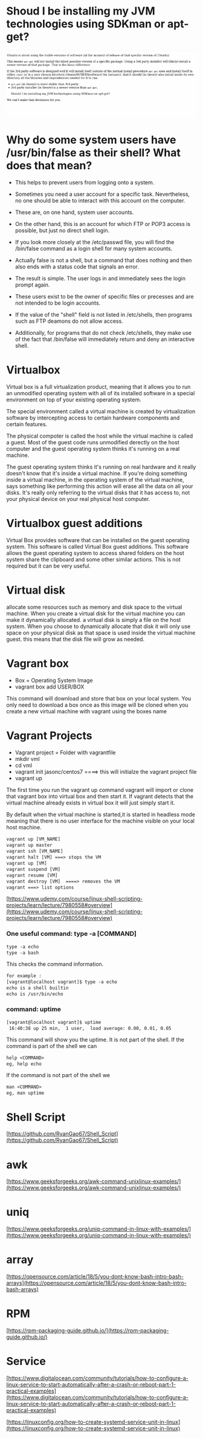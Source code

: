 # Shoud I be installing my JVM technologies using SDKman or apt-get?
![](./img/linux1.png) 

# Why do some system users have /usr/bin/false as their shell? What does that mean?   

* This helps to prevent users from logging onto a system.      
* Sometimes you need a user account for a specific task. Nevertheless, no one should be able to interact with this account on the computer.    
* These are, on one hand, system user accounts.    
* On the other hand, this is an account for which FTP or POP3 access is possible, but just no direct shell login.     

* If you look more closely at the /etc/passwd file, you will find the /bin/false command as a login shell for many system accounts.    
* Actually false is not a shell, but a command that does nothing and then also ends with a status code that signals an error.    
* The result is simple. The user logs in and immediately sees the login prompt again.    

* These users exist to be the owner of specific files or precesses and are not intended to be login accounts.     
* If the value of the "shell" field is not listed in /etc/shells, then programs such as FTP deamons do not allow access.     
* Additionally, for programs that do not check /etc/shells, they make use of the fact that /bin/false will immediately return and deny an interactive shell.    

# Virtualbox 
Virtual box is a full virtualization product, meaning that it allows you to run an unmodified operating system with all of its installed software in a special environment on top of your existing operating system. 

The special environment called a virtual machine is created by virtualization software by intercepting access to certain hardware components and certain features. 

The physical compoter is called the host while the virtual machine is called a guest. Most of the guest code runs unmodified derectly on the host computer and the guest operating system thinks it's running on a real machine.

The guest operating system thinks it's running on real hardware and it really doesn't know that it's inside a virtual machine. If you're doing something inside a virtual machine, in the operating system of the virtual machine, says something like performing this action will erase all the data on all your disks. It's really only referring to the virtual disks that it has access to, not your physical device on your real physical host computer.

# Virtualbox guest additions
Virtual Box provides software that can be installed on the guest operating system. This software is called Virtual Box guest additions. This software allows the guest operating system to access shared folders on the host system share the clipboard and some other similar actions. This is not required but it can be very useful.

# Virtual disk
allocate some resources such as memory and disk space to the virtual machine. When you create a virtual disk for the virtual machine you can make it dynamically allocated.  a virtual disk is simply a file on the host system. When you choose to dynamically allocate that disk it will only use space on your physical disk as that space is used inside the virtual machine guest. this means that the disk file will grow as needed.

# Vagrant box
* Box = Operating System Image
* vagrant box add USER/BOX


This command will download and store that box on your local system. You only need to download a box once as this image will be cloned when you create a new virtual machine with vagrant using the boxes name

# Vagrant Projects
* Vagrant project = Folder with vagrantfile
* mkdir vml
* cd vml
* vagrant init jasonc/centos7  ====> this will initialze the vagrant project file 
* vagrant up

The first time you run the vagrant up command vagrant will import or clone that vagrant box into virtual box and then start it. If vagrant detects that the virtual machine already exists in virtual box it will just simply start it. 

By default when the virtual machine is started,it is started in headless mode meaning that there is no user interface for the machine visible on your local host machine.

```
vagrant up [VM_NAME]
vagrant up master
vagrant ssh [VM_NAME]
vagrant halt [VM] ===> stops the VM 
vagrant up [VM]
vagrant suspend [VM]
vagrant resume [VM]
vagrant destroy [VM]  ====> removes the VM
vagrant ===> list options
```

[https://www.udemy.com/course/linux-shell-scripting-projects/learn/lecture/7980558#overview](https://www.udemy.com/course/linux-shell-scripting-projects/learn/lecture/7980558#overview)

### One useful command: type -a [COMMAND]
```
type -a echo
type -a bash
```
This checks the command information. 

```
for example : 
[vagrant@localhost vagrant]$ type -a echo
echo is a shell builtin
echo is /usr/bin/echo

```

### command: uptime
```
[vagrant@localhost vagrant]$ uptime
 16:40:38 up 25 min,  1 user,  load average: 0.00, 0.01, 0.05
```
This command will show you the uptime. It is not part of the shell. If the command is part of the shell we can 
```
help <COMMAND>
eg, help echo
```
If the command is not part of the shell we 
```
man <COMMAND>
eg, man uptime
```

# Shell Script
[https://github.com/RyanGao67/Shell_Script](https://github.com/RyanGao67/Shell_Script)

# awk    
[https://www.geeksforgeeks.org/awk-command-unixlinux-examples/](https://www.geeksforgeeks.org/awk-command-unixlinux-examples/)  

# uniq
[https://www.geeksforgeeks.org/uniq-command-in-linux-with-examples/](https://www.geeksforgeeks.org/uniq-command-in-linux-with-examples/)

# array
[https://opensource.com/article/18/5/you-dont-know-bash-intro-bash-arrays](https://opensource.com/article/18/5/you-dont-know-bash-intro-bash-arrays)

# RPM 
[https://rpm-packaging-guide.github.io/](https://rpm-packaging-guide.github.io/)

# Service
[https://www.digitalocean.com/community/tutorials/how-to-configure-a-linux-service-to-start-automatically-after-a-crash-or-reboot-part-1-practical-examples](https://www.digitalocean.com/community/tutorials/how-to-configure-a-linux-service-to-start-automatically-after-a-crash-or-reboot-part-1-practical-examples)

[https://linuxconfig.org/how-to-create-systemd-service-unit-in-linux](https://linuxconfig.org/how-to-create-systemd-service-unit-in-linux)
